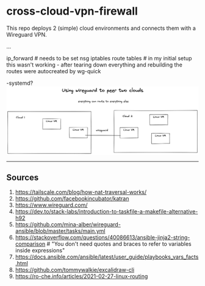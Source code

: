 # cross-cloud-vpn-firewall

This repo deploys 2 (simple) cloud environments and connects them with a Wireguard VPN.  

...

ip_forward # needs to be set
nsg
iptables
route tables # in my initial setup this wasn't working - after tearing down everything and rebuilding the routes were autocreated by wg-quick

-systemd?
![image](docs/image.png)
___
## Sources

1. https://tailscale.com/blog/how-nat-traversal-works/
2. https://github.com/facebookincubator/katran
3. https://www.wireguard.com/
4. https://dev.to/stack-labs/introduction-to-taskfile-a-makefile-alternative-h92
5. https://github.com/mina-alber/wireguard-ansible/blob/master/tasks/main.yml
6. https://stackoverflow.com/questions/40086613/ansible-jinja2-string-comparison # "You don't need quotes and braces to refer to variables inside expressions"
7. https://docs.ansible.com/ansible/latest/user_guide/playbooks_vars_facts.html
8. https://github.com/tommywalkie/excalidraw-cli
9. https://ro-che.info/articles/2021-02-27-linux-routing

